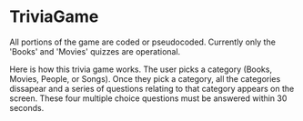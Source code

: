 # TriviaGame

All portions of the game are coded or pseudocoded. Currently only the 'Books' and 'Movies' quizzes are operational.

Here is how this trivia game works. The user picks a category (Books, Movies, People, or Songs). Once they pick a category, all the categories dissapear and a series of questions relating to that category appears on the screen. These four multiple choice questions must be answered within 30 seconds. 